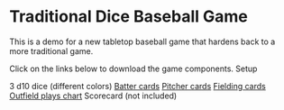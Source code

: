 # Traditional Dice Baseball Game
This is a demo for a new tabletop baseball game that hardens back to a more traditional game.

Click on the links below to download the game components.
Setup

3 d10 dice (different colors)
[Batter cards](https://github.com/brianhaferkamp/traditionaldicebaseballgame/raw/main/quick_pitch_baseball_batters.pdf)
[Pitcher cards]()
[Fielding cards]()
[Outfield plays chart]()
Scorecard (not included)


